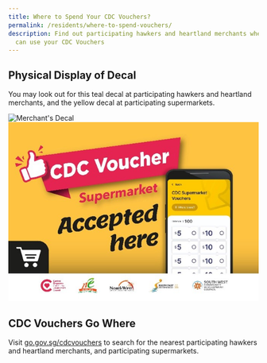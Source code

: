 ```yaml
---
title: Where to Spend Your CDC Vouchers?
permalink: /residents/where-to-spend-vouchers/
description: Find out participating hawkers and heartland merchants where you
  can use your CDC Vouchers
---
```

## Physical Display of Decal 
You may look out for this teal decal at participating hawkers and heartland merchants, and the yellow decal at participating supermarkets.

![Merchant's Decal](/images/merchants-decal-500.jpg)
![](/images/yellow%20decal.jpg)
## CDC Vouchers Go Where
Visit [go.gov.sg/cdcvouchers](https://www.go.gov.sg/cdcvouchers) to search for the nearest participating hawkers and heartland merchants, and participating supermarkets.


<style>
a.bp-button {
	height: 6em !important;
	white-space:pre-line !important;
}
</style>
